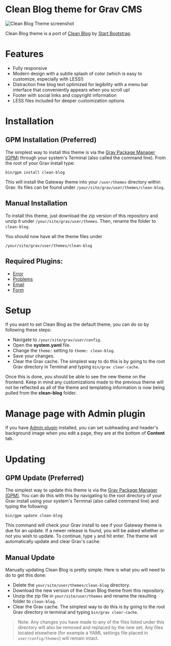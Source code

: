# Clean Blog theme for Grav CMS

![Clean Blog Theme screenshot](screenshot.jpg)

Clean Blog theme is a port of [Clean Blog](https://startbootstrap.com/theme/clean-blog) by [Start Bootstrap](https://startbootstrap.com/).

# Features

* Fully responsive
* Modern design with a subtle splash of color (which is easy to customize, especially with LESS!)
* Distraction free blog text optimized for legibility with a menu bar interface that conveniently appears when you scroll up!
* Footer with social links and copyright information
* LESS files included for deeper customization options

# Installation

## GPM Installation (Preferred)

The simplest way to install this theme is via the [Grav Package Manager (GPM)](http://learn.getgrav.org/advanced/grav-gpm) through your system's Terminal (also called the command line).  From the root of your Grav install type:

    bin/gpm install clean-blog

This will install the Gateway theme into your `/user/themes` directory within Grav. Its files can be found under `/your/site/grav/user/themes/clean-blog`.

## Manual Installation

To install this theme, just download the zip version of this repository and unzip it under `/your/site/grav/user/themes`. Then, rename the folder to `clean-blog`.

You should now have all the theme files under

    /your/site/grav/user/themes/clean-blog

## Required Plugins:

* [Error](https://github.com/getgrav/grav-theme-error)
* [Problems](https://github.com/getgrav/grav-plugin-problems)
* [Email](https://github.com/getgrav/grav-plugin-email)
* [Form](https://github.com/getgrav/grav-plugin-form)

# Setup

If you want to set Clean Blog as the default theme, you can do so by following these steps:

* Navigate to `/your/site/grav/user/config`.
* Open the **system.yaml** file.
* Change the `theme:` setting to `theme: clean-blog`.
* Save your changes.
* Clear the Grav cache. The simplest way to do this is by going to the root Grav directory in Terminal and typing `bin/grav clear-cache`.

Once this is done, you should be able to see the new theme on the frontend. Keep in mind any customizations made to the previous theme will not be reflected as all of the theme and templating information is now being pulled from the **clean-blog** folder.

# Manage page with Admin plugin

If you have [Admin plugin](https://github.com/getgrav/grav-plugin-admin) installed, you can set subheading and header's background image when you edit a page, they are at the bottom of **Content** tab.

# Updating

## GPM Update (Preferred)

The simplest way to update this theme is via the [Grav Package Manager (GPM)](http://learn.getgrav.org/advanced/grav-gpm). You can do this with this by navigating to the root directory of your Grav install using your system's Terminal (also called command line) and typing the following:

    bin/gpm update clean-blog

This command will check your Grav install to see if your Gateway theme is due for an update. If a newer release is found, you will be asked whether or not you wish to update. To continue, type `y` and hit enter. The theme will automatically update and clear Grav's cache.

## Manual Update

Manually updating Clean Blog is pretty simple. Here is what you will need to do to get this done:

* Delete the `your/site/user/themes/clean-blog` directory.
* Download the new version of the Clean Blog theme from this repository.
* Unzip the zip file in `your/site/user/themes` and rename the resulting folder to `clean-blog`.
* Clear the Grav cache. The simplest way to do this is by going to the root Grav directory in terminal and typing `bin/grav clear-cache`.

> Note: Any changes you have made to any of the files listed under this directory will also be removed and replaced by the new set. Any files located elsewhere (for example a YAML settings file placed in `user/config/themes`) will remain intact.
